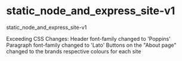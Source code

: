 # static_node_and_express_site-v1
 static_node_and_express_site-v1

Exceeding CSS Changes:
Header font-family changed to 'Poppins'
Paragraph font-family changed to 'Lato'
Buttons on the "About page" changed to the brands respective colours for each site